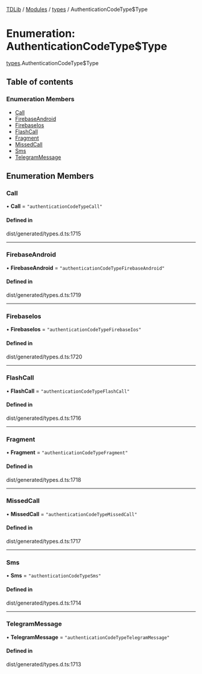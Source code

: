 [TDLib](../README.md) / [Modules](../modules.md) / [types](../modules/types.md) / AuthenticationCodeType$Type

# Enumeration: AuthenticationCodeType$Type

[types](../modules/types.md).AuthenticationCodeType$Type

## Table of contents

### Enumeration Members

- [Call](types.AuthenticationCodeType_Type.md#call)
- [FirebaseAndroid](types.AuthenticationCodeType_Type.md#firebaseandroid)
- [FirebaseIos](types.AuthenticationCodeType_Type.md#firebaseios)
- [FlashCall](types.AuthenticationCodeType_Type.md#flashcall)
- [Fragment](types.AuthenticationCodeType_Type.md#fragment)
- [MissedCall](types.AuthenticationCodeType_Type.md#missedcall)
- [Sms](types.AuthenticationCodeType_Type.md#sms)
- [TelegramMessage](types.AuthenticationCodeType_Type.md#telegrammessage)

## Enumeration Members

### Call

• **Call** = ``"authenticationCodeTypeCall"``

#### Defined in

dist/generated/types.d.ts:1715

___

### FirebaseAndroid

• **FirebaseAndroid** = ``"authenticationCodeTypeFirebaseAndroid"``

#### Defined in

dist/generated/types.d.ts:1719

___

### FirebaseIos

• **FirebaseIos** = ``"authenticationCodeTypeFirebaseIos"``

#### Defined in

dist/generated/types.d.ts:1720

___

### FlashCall

• **FlashCall** = ``"authenticationCodeTypeFlashCall"``

#### Defined in

dist/generated/types.d.ts:1716

___

### Fragment

• **Fragment** = ``"authenticationCodeTypeFragment"``

#### Defined in

dist/generated/types.d.ts:1718

___

### MissedCall

• **MissedCall** = ``"authenticationCodeTypeMissedCall"``

#### Defined in

dist/generated/types.d.ts:1717

___

### Sms

• **Sms** = ``"authenticationCodeTypeSms"``

#### Defined in

dist/generated/types.d.ts:1714

___

### TelegramMessage

• **TelegramMessage** = ``"authenticationCodeTypeTelegramMessage"``

#### Defined in

dist/generated/types.d.ts:1713
